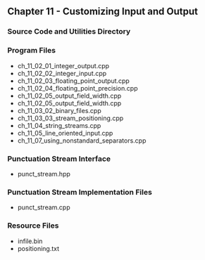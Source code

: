 ## Chapter 11 - Customizing Input and Output
### Source Code and Utilities Directory

### Program Files
* ch\_11\_02\_01\_integer\_output.cpp
* ch\_11\_02\_02\_integer\_input.cpp
* ch\_11\_02\_03\_floating\_point\_output.cpp
* ch\_11\_02\_04\_floating\_point\_precision.cpp
* ch\_11\_02\_05\_output\_field\_width.cpp
* ch\_11\_02\_05\_output\_field\_width.cpp
* ch\_11\_03\_02\_binary\_files.cpp
* ch\_11\_03\_03\_stream\_positioning.cpp
* ch\_11\_04\_string\_streams.cpp
* ch\_11\_05\_line\_oriented\_input.cpp
* ch\_11\_07\_using\_nonstandard\_separators.cpp 

### Punctuation Stream Interface
* punct\_stream.hpp

### Punctuation Stream Implementation Files
* punct\_stream.cpp

### Resource Files
* infile.bin
* positioning.txt
